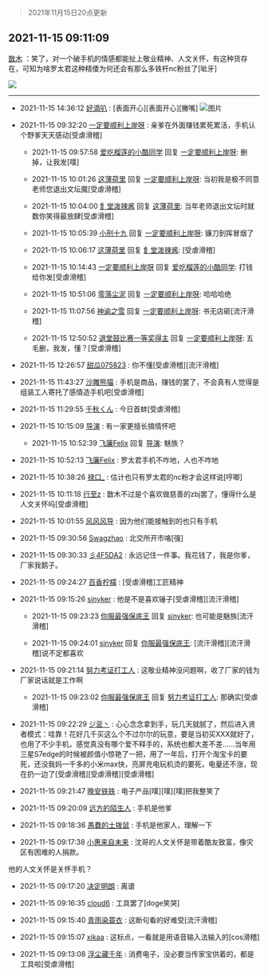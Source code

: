 > 2021年11月15日20点更新
<link rel="stylesheet" href="https://cdn.jsdelivr.net/gh/taotie6/sampleJSON@main/css/photo_show.css">
<meta name="referrer" content="no-referrer" />


 ## 2021-11-15 09:11:09 

 [㪚木](https://www.coolapk.com/feed/31480686?shareKey=NGNiOWU3ZGE3YTFiNjE5MWJiOWE~) ：笑了，对一个破手机的情感都能扯上敬业精神、人文关怀，有这种货存在，可知为啥罗太君这种精倭为何还会有那么多铁杆nc粉丝了[呲牙] 

<div class="album">
<img class="img-item" src="https://image.coolapk.com/feed/2021/1115/09/1081091_38a2fa60_8668_8673@1080x2340.jpeg" />
</div>

 ------- 

- 2021-11-15 14:36:12 [好滴叭](uid=5526219) : [表面开心][表面开心][撇嘴] ![图片](https://image.coolapk.com/feed/2021/1115/14/5526219_d7244b3a_8171_008@599x13807.jpeg)

- 2021-11-15 09:32:20 [一定要顺利上岸呀](uid=3097014) : 亲爹在外面赚钱累死累活，手机认个野爹天天感动[受虐滑稽] 

    - 2021-11-15 09:57:58 [爱吃榴莲的小酷同学](uid=491928) 回复 [一定要顺利上岸呀](uid=3097014): 删掉，让我发[噗] 

    - 2021-11-15 10:01:26 [这薄荷里](uid=1535761) 回复 [一定要顺利上岸呀](uid=3097014): 当初我是极不同意老师您退出文坛魔[受虐滑稽] 

    - 2021-11-15 10:04:00 [飠堂泼辣酱](uid=3592766) 回复 [这薄荷里](uid=1535761): 当年老师退出文坛时就数你笑得最放肆[受虐滑稽] 

    - 2021-11-15 10:05:39 [小刑十九](uid=3029225) 回复 [一定要顺利上岸呀](uid=3097014): 镰刀到挥冒烟了 

    - 2021-11-15 10:06:17 [这薄荷里](uid=1535761) 回复 [飠堂泼辣酱](uid=3592766): [受虐滑稽] 

    - 2021-11-15 10:14:43 [一定要顺利上岸呀](uid=3097014) 回复 [爱吃榴莲的小酷同学](uid=491928): 打钱给你发[受虐滑稽] 

    - 2021-11-15 10:51:06 [零落尘泥](uid=3648294) 回复 [一定要顺利上岸呀](uid=3097014): 哈哈哈绝 

    - 2021-11-15 11:07:56 [神谕之雪](uid=447843) 回复 [一定要顺利上岸呀](uid=3097014): 书无店砸[流汗滑稽] 

    - 2021-11-15 12:50:52 [退堂鼓比赛一等奖得主](uid=2689677) 回复 [一定要顺利上岸呀](uid=3097014): 五毛删，我发，懂？[受虐滑稽] 

- 2021-11-15 12:26:57 [甜瓜075823](uid=3807071) : 你不懂[受虐滑稽][流汗滑稽] 

- 2021-11-15 11:43:27 [沙雕熊猫](uid=1850323) : 手机是商品，赚钱的罢了，不会真有人觉得是组装工人寄托了感情造手机吧[受虐滑稽] 

- 2021-11-15 11:29:55 [千秋くん](uid=1534034) : 今日首蚌[受虐滑稽] 

- 2021-11-15 10:15:09 [导演](uid=604465) : 有一家更擅长搞情怀吧 

    - 2021-11-15 10:52:39 [飞廉Felix](uid=900024) 回复 [导演](uid=604465): 魅族？ 

- 2021-11-15 10:52:13 [飞廉Felix](uid=900024) : 罗太君手机不咋地，人也不咋地 

- 2021-11-15 10:38:26 [禄口_](uid=1005884) : 估计也只有罗太君的nc粉才会这样说[哼唧] 

- 2021-11-15 10:11:18 [行至z](uid=582810) : 㪚木不过是个喜欢做慈善的zbj罢了，懂得什么是人文关怀吗[受虐滑稽] 

- 2021-11-15 10:01:55 [风风风导](uid=2418459) : 因为他们能接触到的也只有手机 

- 2021-11-15 09:30:56 [Swagzhao](uid=3229387) : 北交所开市咯[强] 

- 2021-11-15 09:30:33 [彡4F5DA2](uid=983185) : 永远记住一件事。我花钱了，我是你爹，厂家我鹅子。 

- 2021-11-15 09:24:27 [百香柠檬](uid=2068085) : [受虐滑稽]工匠精神 

- 2021-11-15 09:15:26 [sinyker](uid=684334) : 他是不是喜欢锤子[受虐滑稽][流汗滑稽] 

    - 2021-11-15 09:23:23 [你服最强保底王](uid=3268736) 回复 [sinyker](uid=684334): 也可能是魅族[流汗滑稽] 

    - 2021-11-15 09:24:01 [sinyker](uid=684334) 回复 [你服最强保底王](uid=3268736): [流汗滑稽][流汗滑稽]说不定都喜欢 

- 2021-11-15 09:21:14 [努力考证打工人](uid=1012180) : 这敬业精神没问题啊，收了厂家的钱为厂家说话就是工作啊 

    - 2021-11-15 09:23:02 [你服最强保底王](uid=3268736) 回复 [努力考证打工人](uid=1012180): 那确实[受虐滑稽] 

- 2021-11-15 09:22:29 [ジ衮丶](uid=494451) : 心心念念拿到手，玩几天就腻了，然后进入贤者模式：哇靠！花好几千买这么个不过尔尔的玩意，要是当初买XXX就好了，也用了不少手机，感觉真没有哪个爱不释手的，系统也都大差不差……当年用三星S7edge的时候被颜值小惊艳了一把，用了一年后，打开个淘宝卡的要死，还没我妈一千多的小米max快<!--break-->，亮屏充电玩机烫的要死，电量还不涨，现在扔一边了[受虐滑稽][受虐滑稽][受虐滑稽] 

- 2021-11-15 09:21:47 [晚安铁铁](uid=2870621) : 电子产品[噗][噗][噗]把我整笑了 

- 2021-11-15 09:20:09 [远方的陌生人](uid=1887972) : 手机是他爹 

- 2021-11-15 09:18:36 [愚蠢的土拨鼠](uid=523451) : 手机是他家人，理解一下 

- 2021-11-15 09:17:38 [小惠来自未来](uid=847097) : 沈哥的人文关怀是带着酷友致富，像灾区有困难的人捐款。

他的人文关怀是关怀手机？ 

- 2021-11-15 09:17:20 [决定明朗](uid=3764552) : 离谱 

- 2021-11-15 09:16:35 [cloud6](uid=852635) : 工具罢了[doge笑哭] 

- 2021-11-15 09:15:40 [青雨染蓑衣](uid=1535940) : 这断句看的好难受[流汗滑稽] 

- 2021-11-15 09:15:07 [xikaa](uid=2702798) : 这标点，一看就是用语音输入法输入的[cos滑稽] 

- 2021-11-15 09:13:08 [浮尘藏千年](uid=618671) : 消费电子，没必要当传家宝供着的，都是工具啦[受虐滑稽] 

